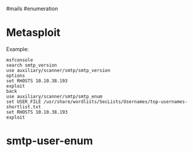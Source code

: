 #mails #enumeration 

# Metasploit

Example:

```
msfconsole
search smtp_version
use auxiliary/scanner/smtp/smtp_version
options
set RHOSTS 10.10.38.193
exploit
back
use auxiliary/scanner/smtp/smtp_enum 
set USER_FILE /usr/share/wordlists/SecLists/Usernames/top-usernames-shortlist.txt
set RHOSTS 10.10.38.193
exploit
```

# smtp-user-enum